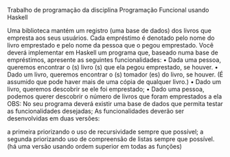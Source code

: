Trabalho de programação da disciplina Programação Funcional usando Haskell

Uma biblioteca mantém um registro (uma base de dados) dos livros que empresta aos seus usuários. Cada empréstimo é denotado pelo nome do livro emprestado e pelo nome da pessoa que o pegou emprestado. Você deverá implementar em Haskell um programa que, baseado numa base de empréstimos, apresente as seguintes funcionalidades: • Dada uma pessoa, queremos encontrar o (s) livro (s) que ela pegou emprestado, se houver. • Dado um livro, queremos encontrar o (s) tomador (es) do livro, se houver. (É assumido que pode haver mais de uma cópia de qualquer livro.) • Dado um livro, queremos descobrir se ele foi emprestado; • Dado uma pessoa, podemos querer descobrir o número de livros que foram emprestados a ela OBS: No seu programa deverá existir uma base de dados que permita testar as funcionalidades desejadas; As funcionalidades deverão ser desenvolvidas em duas versões:

a primeira priorizando o uso de recursividade sempre que possível;
a segunda priorizando uso de compreensão de listas sempre que possível.
(há uma versão usando ordem superior em todas as funções)
